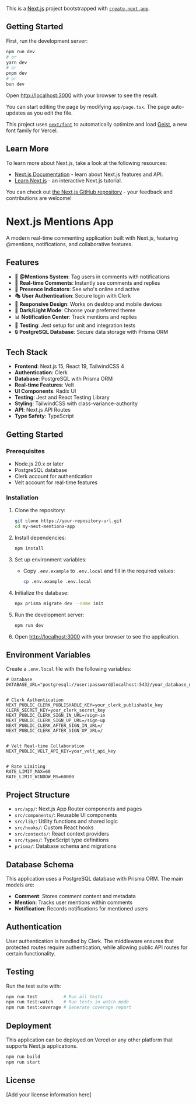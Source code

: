 This is a [Next.js](https://nextjs.org) project bootstrapped with [`create-next-app`](https://nextjs.org/docs/app/api-reference/cli/create-next-app).

## Getting Started

First, run the development server:

```bash
npm run dev
# or
yarn dev
# or
pnpm dev
# or
bun dev
```

Open [http://localhost:3000](http://localhost:3000) with your browser to see the result.

You can start editing the page by modifying `app/page.tsx`. The page auto-updates as you edit the file.

This project uses [`next/font`](https://nextjs.org/docs/app/building-your-application/optimizing/fonts) to automatically optimize and load [Geist](https://vercel.com/font), a new font family for Vercel.

## Learn More

To learn more about Next.js, take a look at the following resources:

- [Next.js Documentation](https://nextjs.org/docs) - learn about Next.js features and API.
- [Learn Next.js](https://nextjs.org/learn) - an interactive Next.js tutorial.

You can check out [the Next.js GitHub repository](https://github.com/vercel/next.js) - your feedback and contributions are welcome!

# Next.js Mentions App


A modern real-time commenting application built with Next.js, featuring @mentions, notifications, and collaborative features.


## Features


- 🔔 **@Mentions System**: Tag users in comments with notifications
- 💬 **Real-time Comments**: Instantly see comments and replies
- 👥 **Presence Indicators**: See who's online and active
- 🎭 **User Authentication**: Secure login with Clerk
- 📱 **Responsive Design**: Works on desktop and mobile devices
- 🌙 **Dark/Light Mode**: Choose your preferred theme
- 📊 **Notification Center**: Track mentions and replies
- 🧪 **Testing**: Jest setup for unit and integration tests
- 🔒 **PostgreSQL Database**: Secure data storage with Prisma ORM


## Tech Stack


- **Frontend**: Next.js 15, React 19, TailwindCSS 4
- **Authentication**: Clerk
- **Database**: PostgreSQL with Prisma ORM
- **Real-time Features**: Velt
- **UI Components**: Radix UI
- **Testing**: Jest and React Testing Library
- **Styling**: TailwindCSS with class-variance-authority
- **API**: Next.js API Routes
- **Type Safety**: TypeScript


## Getting Started


### Prerequisites


- Node.js 20.x or later
- PostgreSQL database
- Clerk account for authentication
- Velt account for real-time features


### Installation


1. Clone the repository:


   ```bash
   git clone https://your-repository-url.git
   cd my-next-mentions-app
   ```


2. Install dependencies:


   ```bash
   npm install
   ```


3. Set up environment variables:


   - Copy `.env.example` to `.env.local` and fill in the required values:
     ```bash
     cp .env.example .env.local
     ```


4. Initialize the database:


   ```bash
   npx prisma migrate dev --name init
   ```


5. Run the development server:


   ```bash
   npm run dev
   ```


6. Open [http://localhost:3000](http://localhost:3000) with your browser to see the application.


## Environment Variables


Create a `.env.local` file with the following variables:


```
# Database
DATABASE_URL="postgresql://user:password@localhost:5432/your_database_name"


# Clerk Authentication
NEXT_PUBLIC_CLERK_PUBLISHABLE_KEY=your_clerk_publishable_key
CLERK_SECRET_KEY=your_clerk_secret_key
NEXT_PUBLIC_CLERK_SIGN_IN_URL=/sign-in
NEXT_PUBLIC_CLERK_SIGN_UP_URL=/sign-up
NEXT_PUBLIC_CLERK_AFTER_SIGN_IN_URL=/
NEXT_PUBLIC_CLERK_AFTER_SIGN_UP_URL=/


# Velt Real-time Collaboration
NEXT_PUBLIC_VELT_API_KEY=your_velt_api_key


# Rate Limiting
RATE_LIMIT_MAX=60
RATE_LIMIT_WINDOW_MS=60000
```


## Project Structure


- `src/app/`: Next.js App Router components and pages
- `src/components/`: Reusable UI components
- `src/lib/`: Utility functions and shared logic
- `src/hooks/`: Custom React hooks
- `src/contexts/`: React context providers
- `src/types/`: TypeScript type definitions
- `prisma/`: Database schema and migrations


## Database Schema


This application uses a PostgreSQL database with Prisma ORM. The main models are:


- **Comment**: Stores comment content and metadata
- **Mention**: Tracks user mentions within comments
- **Notification**: Records notifications for mentioned users


## Authentication


User authentication is handled by Clerk. The middleware ensures that protected routes require authentication, while allowing public API routes for certain functionality.


## Testing


Run the test suite with:


```bash
npm run test          # Run all tests
npm run test:watch    # Run tests in watch mode
npm run test:coverage # Generate coverage report
```


## Deployment


This application can be deployed on Vercel or any other platform that supports Next.js applications.


```bash
npm run build
npm run start
```


## License


[Add your license information here]




